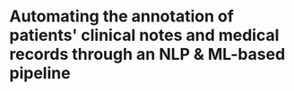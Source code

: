 # Automating the annotation of patients' clinical notes and medical records through an NLP & ML-based pipeline
